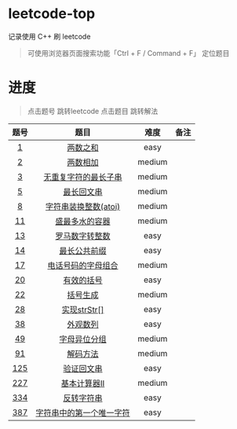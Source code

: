 # leetcode-top

记录使用 C++ 刷 leetcode

> 可使用浏览器页面搜索功能「Ctrl + F / Command + F」 定位题目

# 进度

> 点击题号 跳转leetcode
> 点击题目 跳转解法

|                             题号                             |                   题目                    |  难度  | 备注 |
| :----------------------------------------------------------: | :---------------------------------------: | :----: | :--: |
|        [1](https://leetcode-cn.com/problems/two-sum/)        |          [两数之和](/easy/1.cpp)          |  easy  |      |
|    [2](https://leetcode-cn.com/problems/add-two-numbers/)    |         [两数相加](/medium/2.cpp)         | medium |      |
| [3](https://leetcode-cn.com/problems/longest-substring-without-repeating-characters/) |   [无重复字符的最长子串](/medium/3.cpp)   | medium |      |
| [5](https://leetcode-cn.com/problems/longest-palindromic-substring/) |        [最长回文串](/medium/5.cpp)        | medium |      |
| [8](https://leetcode-cn.com/problems/string-to-integer-atoi/) |   [字符串装换整数(atoi)](/medium/8.cpp)   | medium |      |
| [11](https://leetcode-cn.com/problems/container-with-most-water/) |     [盛最多水的容器](/medium/11.cpp)      | medium |      |
|   [13](https://leetcode-cn.com/problems/roman-to-integer/)   |     [罗马数字转整数](/medium/13.cpp)      |  easy  |      |
| [14](https://leetcode-cn.com/problems/longest-common-prefix/) |       [最长公共前缀](/easy/14.cpp)        |  easy  |      |
| [17](https://leetcode-cn.com/problems/letter-combinations-of-a-phone-number/) |   [电话号码的字母组合](/medium/17.cpp)    | medium |      |
|  [20](https://leetcode-cn.com/problems/valid-parentheses/)   |        [有效的括号](/easy/20.cpp)         |  easy  |      |
| [22](https://leetcode-cn.com/problems/generate-parentheses/) |        [括号生成](/medium/22.cpp)         | medium |      |
|   [28](https://leetcode-cn.com/problems/implement-strstr/)   |       [实现strStr[]](/easy/28.cpp)        |  easy  |      |
|    [38](https://leetcode-cn.com/problems/count-and-say/)     |         [外观数列](/easy/38.cpp)          |  easy  |      |
|    [49](https://leetcode-cn.com/problems/group-anagrams/)    |      [字母异位分组](/mediun/49.cpp)       | medium |      |
|     [91](https://leetcode-cn.com/problems/decode-ways/)      |        [解码方法](/medium/91.cpp)         | medium |      |
|  [125](https://leetcode-cn.com/problems/valid-palindrome/)   |        [验证回文串](/easy/125.cpp)        |  easy  |      |
| [227](https://leetcode-cn.com/problems/basic-calculator-ii/) |      [基本计算器II](/medium/227.cpp)      | medium |      |
|   [334](https://leetcode-cn.com/problems/reverse-string/)    |        [反转字符串](/easy/334.cpp)        |  easy  |      |
| [387](https://leetcode-cn.com/problems/first-unique-character-in-a-string/) | [字符串中的第一个唯一字符](/easy/387.cpp) |  easy  |      |

